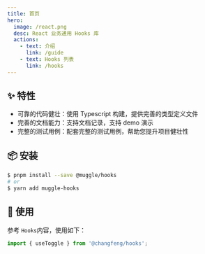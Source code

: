 ```yaml
---
title: 首页
hero:
  image: /react.png
  desc: React 业务通用 Hooks 库
  actions:
    - text: 介绍
      link: /guide
    - text: Hooks 列表
      link: /hooks
---
```


## ✨ 特性

- 可靠的代码健壮：使用 Typescript 构建，提供完善的类型定义文件
- 完善的文档能力：支持文档记录，支持 demo 演示
- 完整的测试用例：配套完整的测试用例，帮助您提升项目健壮性

## 📦 安装

```bash
$ pnpm install --save @muggle/hooks
# or
$ yarn add muggle-hooks
```

## 🔧 使用

参考 `Hooks`内容，使用如下：

```ts
import { useToggle } from '@changfeng/hooks';
```
